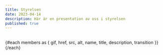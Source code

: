 ```yaml
---
title: Styrelsen
date: 2023-04-14
description: Här är en presentation av oss i styrelsen
published: true
---
```

<script lang="ts">
import { Profile}  from '$components'

const style = "close"

let members= [
  {
    href: "/",
    src: `/images/profile/${style}/blank.webp`,
    gif: "",
    alt: "Per Larsson",
    name: "Per Larsson",
    title: "Ordförande",
  },
{
    href: "/",
    src: `/images/profile/${style}/sania.png`,
    gif: "/images/unicorn-drinking-boba.gif",
    alt: "Sania Bäckström",
    name: "Sania Bäckström",
    title: "Kassör",
  },
  {
    href: "/",
    src: `/images/profile/${style}/erik.png`,
    gif: "random",
    alt: "Erik Bäckström",
    name: "Erik Bäckström",
    title: "Sekreterare",
  },
  {
    href: "/",
    src: `/images/profile/${style}/tony.png`,
    gif: "/images/judo.gif",
    alt: "Tony Jansson",
    name: "Tony Jansson",
    title: "Ledamot",
  },
    {
    href: "/",
     src: `/images/profile/${type}/mattias.png`,
    gif: "random",
    alt: "Mattias Wallinius",
    name: "Mattias Wallinius",
    title: "Ledamot",
  },
      {
    href: "/",
    src: `/images/profile/${style}/blank.webp`,
    gif: "random",
    alt: "Jimmy Falk",
    name: "Jimmy Falk",
    title: "Suppleant",
  },
  
];


</script>

<br />
<div class="not-prose flex flex-wrap justify-between bg-slate w-full">
      {#each members as { gif, href, src, alt, name, title, description, transition }}
            <Profile name={name} title={title} image={src} gif={gif} />
      {/each}
</div>
